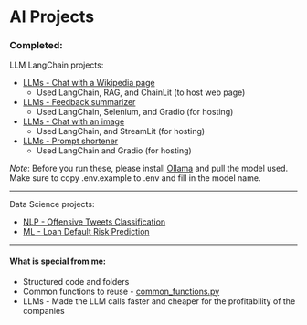 # AI Projects

### Completed:
LLM LangChain projects:
- [LLMs - Chat with a Wikipedia page](projects/LLM_Chat_with_Wikipedia_page.ipynb)
	- Used LangChain, RAG, and ChainLit (to host web page)
- [LLMs - Feedback summarizer](projects/LLM_Feedback_summarizer.ipynb)
	- Used LangChain, Selenium, and Gradio (for hosting)
- [LLMs - Chat with an image](projects/LLM_Image_chat.py)
	- Used LangChain, and StreamLit (for hosting)
- [LLMs - Prompt shortener](projects/LLM_Prompt_shortener.ipynb)
	- Used LangChain and Gradio (for hosting)

*Note*: Before you run these, please install [Ollama](https://ollama.com/download) and pull the model used.
Make sure to copy .env.example to .env and fill in the model name.

---

Data Science projects:
- [NLP - Offensive Tweets Classification](projects/NLP_Offensive_Tweets_Classification.ipynb)
- [ML - Loan Default Risk Prediction](projects/ML_Loan_default_risk.ipynb)
<!-- - [Deep Learning - House price prediction](projects/DL_House_price_prediction.ipynb) -->
<!-- - [Content recommendation for OTT platforms](projects/Content_recommendation.ipynb) -->

---

#### What is special from me:
- Structured code and folders
- Common functions to reuse - [common_functions.py](projects/common_functions.py)
- LLMs - Made the LLM calls faster and cheaper for the profitability of the companies


<!-- #### Upcoming
Next:
- LLM - Frequent feedback for similar products (helpful to newly create a product)
	- https://nijianmo.github.io/amazon/index.html
	- https://cseweb.ucsd.edu/~jmcauley/datasets.html#amazon_reviews
- More in GenAI & LLMs
- More in NLP
- Election result prediction project
	- fake data is generated without using personal data of users
	- use party A, B, ... instead of actual political party names
	- not specific to any state or a country
- MLOps, LLMOps emulation
- More projects that don't exist and are useful -->


<!-- on hold:

Shopping data analysis:
	- Make data realistic using Faker or other packages or searching online
	- Fix issue - no products are sold more than 0 or 1 times
	- Also displaying recommendations to the user.

	- Also custom ads that ad-providers create on my platform, predicting which ad is best suited using NLP,
		displaying both Google ads and custom ads on the platform.
		- Example: Ads by Peanut butter companies for users buying bread.
		- Use Orders data
	- Add test cases. If they don't pass, it should throw errors. -->


